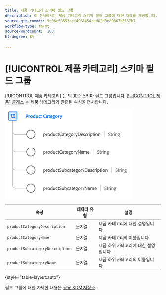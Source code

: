 ```yaml
---
title: 제품 카테고리 스키마 필드 그룹
description: 이 문서에서는 제품 카테고리 스키마 필드 그룹에 대한 개요를 제공합니다.
source-git-commit: 9c06c58553aef4937454ced82d3e89867b5567b7
workflow-type: tm+mt
source-wordcount: '103'
ht-degree: 8%

---
```



# [!UICONTROL 제품 카테고리] 스키마 필드 그룹

[!UICONTROL 제품 카테고리] 는 의 표준 스키마 필드 그룹입니다. [[!UICONTROL 제품] 클래스](../../classes/product.md) 는 제품 카테고리와 관련된 속성을 캡처합니다.

![](../../images/field-groups/product/product-category.png)

| 속성 | 데이터 유형 | 설명 |
| --- | --- | --- |
| `productCategoryDescription` | 문자열 | 제품 카테고리에 대한 설명입니다. |
| `productCategoryName` | 문자열 | 제품 카테고리의 이름입니다. |
| `productSubcategoryDescription` | 문자열 | 제품 하위 카테고리에 대한 설명입니다. |
| `productSubcategoryName` | 문자열 | 제품 하위 카테고리의 이름입니다. |

{style=&quot;table-layout:auto&quot;}

필드 그룹에 대한 자세한 내용은 [공용 XDM 저장소](https://github.com/adobe/xdm/blob/master/docs/reference/fieldgroups/product/product-category.schema.json).
